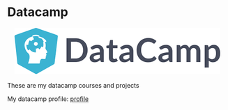 # Datacamp

<p align=center>
  <img src=logo.png href=https://www.datacamp.com/>
</p>

These are my datacamp courses and projects

My datacamp profile: [profile](https://www.datacamp.com/profile/anuragpeddi)
